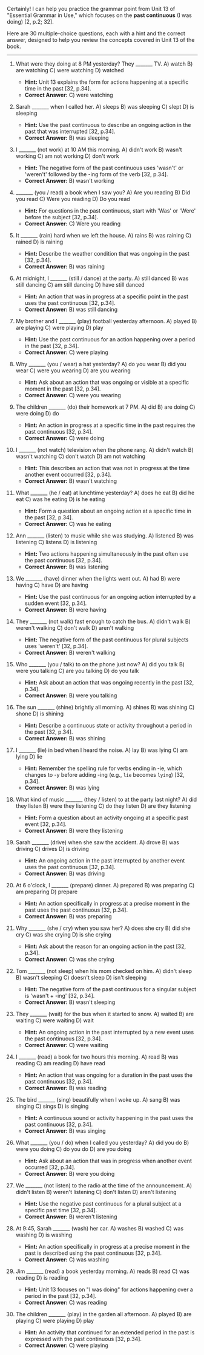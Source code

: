 Certainly! I can help you practice the grammar point from Unit 13 of "Essential Grammar in Use," which focuses on the **past continuous** (I was doing) [2, p.2; 32].

Here are 30 multiple-choice questions, each with a hint and the correct answer, designed to help you review the concepts covered in Unit 13 of the book.

---

1.  What were they doing at 8 PM yesterday? They _______ TV.
    A) watch
    B) are watching
    C) were watching
    D) watched
    *   **Hint:** Unit 13 explains the form for actions happening at a specific time in the past [32, p.34].
    *   **Correct Answer:** C) were watching

2.  Sarah _______ when I called her.
    A) sleeps
    B) was sleeping
    C) slept
    D) is sleeping
    *   **Hint:** Use the past continuous to describe an ongoing action in the past that was interrupted [32, p.34].
    *   **Correct Answer:** B) was sleeping

3.  I _______ (not work) at 10 AM this morning.
    A) didn't work
    B) wasn't working
    C) am not working
    D) don't work
    *   **Hint:** The negative form of the past continuous uses 'wasn't' or 'weren't' followed by the -ing form of the verb [32, p.34].
    *   **Correct Answer:** B) wasn't working

4.  _______ (you / read) a book when I saw you?
    A) Are you reading
    B) Did you read
    C) Were you reading
    D) Do you read
    *   **Hint:** For questions in the past continuous, start with 'Was' or 'Were' before the subject [32, p.34].
    *   **Correct Answer:** C) Were you reading

5.  It _______ (rain) hard when we left the house.
    A) rains
    B) was raining
    C) rained
    D) is raining
    *   **Hint:** Describe the weather condition that was ongoing in the past [32, p.34].
    *   **Correct Answer:** B) was raining

6.  At midnight, I _______ (still / dance) at the party.
    A) still danced
    B) was still dancing
    C) am still dancing
    D) have still danced
    *   **Hint:** An action that was in progress at a specific point in the past uses the past continuous [32, p.34].
    *   **Correct Answer:** B) was still dancing

7.  My brother and I _______ (play) football yesterday afternoon.
    A) played
    B) are playing
    C) were playing
    D) play
    *   **Hint:** Use the past continuous for an action happening over a period in the past [32, p.34].
    *   **Correct Answer:** C) were playing

8.  Why _______ (you / wear) a hat yesterday?
    A) do you wear
    B) did you wear
    C) were you wearing
    D) are you wearing
    *   **Hint:** Ask about an action that was ongoing or visible at a specific moment in the past [32, p.34].
    *   **Correct Answer:** C) were you wearing

9.  The children _______ (do) their homework at 7 PM.
    A) did
    B) are doing
    C) were doing
    D) do
    *   **Hint:** An action in progress at a specific time in the past requires the past continuous [32, p.34].
    *   **Correct Answer:** C) were doing

10. I _______ (not watch) television when the phone rang.
    A) didn't watch
    B) wasn't watching
    C) don't watch
    D) am not watching
    *   **Hint:** This describes an action that was not in progress at the time another event occurred [32, p.34].
    *   **Correct Answer:** B) wasn't watching

11. What _______ (he / eat) at lunchtime yesterday?
    A) does he eat
    B) did he eat
    C) was he eating
    D) is he eating
    *   **Hint:** Form a question about an ongoing action at a specific time in the past [32, p.34].
    *   **Correct Answer:** C) was he eating

12. Ann _______ (listen) to music while she was studying.
    A) listened
    B) was listening
    C) listens
    D) is listening
    *   **Hint:** Two actions happening simultaneously in the past often use the past continuous [32, p.34].
    *   **Correct Answer:** B) was listening

13. We _______ (have) dinner when the lights went out.
    A) had
    B) were having
    C) have
    D) are having
    *   **Hint:** Use the past continuous for an ongoing action interrupted by a sudden event [32, p.34].
    *   **Correct Answer:** B) were having

14. They _______ (not walk) fast enough to catch the bus.
    A) didn't walk
    B) weren't walking
    C) don't walk
    D) aren't walking
    *   **Hint:** The negative form of the past continuous for plural subjects uses 'weren't' [32, p.34].
    *   **Correct Answer:** B) weren't walking

15. Who _______ (you / talk) to on the phone just now?
    A) did you talk
    B) were you talking
    C) are you talking
    D) do you talk
    *   **Hint:** Ask about an action that was ongoing recently in the past [32, p.34].
    *   **Correct Answer:** B) were you talking

16. The sun _______ (shine) brightly all morning.
    A) shines
    B) was shining
    C) shone
    D) is shining
    *   **Hint:** Describe a continuous state or activity throughout a period in the past [32, p.34].
    *   **Correct Answer:** B) was shining

17. I _______ (lie) in bed when I heard the noise.
    A) lay
    B) was lying
    C) am lying
    D) lie
    *   **Hint:** Remember the spelling rule for verbs ending in -ie, which changes to -y before adding -ing (e.g., `lie` becomes `lying`) [32, p.34].
    *   **Correct Answer:** B) was lying

18. What kind of music _______ (they / listen) to at the party last night?
    A) did they listen
    B) were they listening
    C) do they listen
    D) are they listening
    *   **Hint:** Form a question about an activity ongoing at a specific past event [32, p.34].
    *   **Correct Answer:** B) were they listening

19. Sarah _______ (drive) when she saw the accident.
    A) drove
    B) was driving
    C) drives
    D) is driving
    *   **Hint:** An ongoing action in the past interrupted by another event uses the past continuous [32, p.34].
    *   **Correct Answer:** B) was driving

20. At 6 o'clock, I _______ (prepare) dinner.
    A) prepared
    B) was preparing
    C) am preparing
    D) prepare
    *   **Hint:** An action specifically in progress at a precise moment in the past uses the past continuous [32, p.34].
    *   **Correct Answer:** B) was preparing

21. Why _______ (she / cry) when you saw her?
    A) does she cry
    B) did she cry
    C) was she crying
    D) is she crying
    *   **Hint:** Ask about the reason for an ongoing action in the past [32, p.34].
    *   **Correct Answer:** C) was she crying

22. Tom _______ (not sleep) when his mom checked on him.
    A) didn't sleep
    B) wasn't sleeping
    C) doesn't sleep
    D) isn't sleeping
    *   **Hint:** The negative form of the past continuous for a singular subject is 'wasn't + -ing' [32, p.34].
    *   **Correct Answer:** B) wasn't sleeping

23. They _______ (wait) for the bus when it started to snow.
    A) waited
    B) are waiting
    C) were waiting
    D) wait
    *   **Hint:** An ongoing action in the past interrupted by a new event uses the past continuous [32, p.34].
    *   **Correct Answer:** C) were waiting

24. I _______ (read) a book for two hours this morning.
    A) read
    B) was reading
    C) am reading
    D) have read
    *   **Hint:** An action that was ongoing for a duration in the past uses the past continuous [32, p.34].
    *   **Correct Answer:** B) was reading

25. The bird _______ (sing) beautifully when I woke up.
    A) sang
    B) was singing
    C) sings
    D) is singing
    *   **Hint:** A continuous sound or activity happening in the past uses the past continuous [32, p.34].
    *   **Correct Answer:** B) was singing

26. What _______ (you / do) when I called you yesterday?
    A) did you do
    B) were you doing
    C) do you do
    D) are you doing
    *   **Hint:** Ask about an action that was in progress when another event occurred [32, p.34].
    *   **Correct Answer:** B) were you doing

27. We _______ (not listen) to the radio at the time of the announcement.
    A) didn't listen
    B) weren't listening
    C) don't listen
    D) aren't listening
    *   **Hint:** Use the negative past continuous for a plural subject at a specific past time [32, p.34].
    *   **Correct Answer:** B) weren't listening

28. At 9:45, Sarah _______ (wash) her car.
    A) washes
    B) washed
    C) was washing
    D) is washing
    *   **Hint:** An action specifically in progress at a precise moment in the past is described using the past continuous [32, p.34].
    *   **Correct Answer:** C) was washing

29. Jim _______ (read) a book yesterday morning.
    A) reads
    B) read
    C) was reading
    D) is reading
    *   **Hint:** Unit 13 focuses on "I was doing" for actions happening over a period in the past [32, p.34].
    *   **Correct Answer:** C) was reading

30. The children _______ (play) in the garden all afternoon.
    A) played
    B) are playing
    C) were playing
    D) play
    *   **Hint:** An activity that continued for an extended period in the past is expressed with the past continuous [32, p.34].
    *   **Correct Answer:** C) were playing
